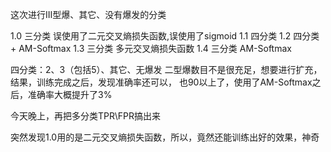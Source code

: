 这次进行III型爆、其它、没有爆发的分类



1.0 三分类 误使用了二元交叉熵损失函数,误使用了sigmoid
1.1 四分类
1.2 四分类 + AM-Softmax
1.3 三分类 多元交叉熵损失函数
1.4 三分类 AM-Softmax

四分类：2、3（包括5）、其它、无爆发
二型爆数目不是很充足，想要进行扩充，结果，训练完成之后，发现准确率还可以，
也90以上了，使用了AM-Softmax之后，准确率大概提升了3%


今天晚上，再把多分类TPR\FPR搞出来

突然发现1.0用的是二元交叉熵损失函数，所以，竟然还能训练出好的效果，神奇

